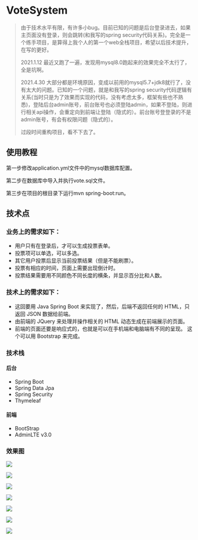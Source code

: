 # VoteSystem
> 由于技术水平有限，有许多小bug。目前已知的问题是后台登录进去，如果主页面没有登录，则会跳转(和我写的spring security代码关系)。完全是一个练手项目，是算得上我个人的第一个web全栈项目，希望以后技术提升，在写的更好。
>
> 2021.1.12 最近又跑了一遍，发现用mysql8.0跑起来的效果完全不太行了，全是坑啊。
>
> 2021.4.30 大部分都是环境原因，变成以前用的mysql5.7+jdk8就行了，没有太大的问题。已知的一个问题，就是和我写的spring security代码逻辑有关系(当时只是为了效果而实现的代码，没有考虑太多，框架有些也不熟悉)，登陆后台admin账号，前台账号也必须登陆admin，如果不登陆，则进行相关api操作，会重定向到前端让登陆（隐式的）。前台账号登登录的不是admin账号，有会有权限问题（隐式的）。
>
> 过段时间重构项目，看不下去了。

## 使用教程
第一步修改application.yml文件中的mysql数据库配置。

第二步在数据库中导入并执行vote.sql文件。

第三步在项目的根目录下运行mvn spring-boot:run。

## 技术点

### 业务上的需求如下：

- 用户只有在登录后，才可以生成投票表单。
- 投票项可以单选，可以多选。
- 其它用户投票后显示当前投票结果（但是不能刷票）。
- 投票有相应的时间，页面上需要出现倒计时。
- 投票结果需要用不同颜色不同长度的横条，并显示百分比和人数。

### 技术上的需求如下：

- 这回要用 Java Spring Boot 来实现了，然后，后端不返回任何的 HTML，只返回 JSON 数据给前端。
- 由前端的 JQuery 来处理并操作相关的 HTML 动态生成在前端展示的页面。
- 前端的页面还要是响应式的，也就是可以在手机端和电脑端有不同的呈现。 这个可以用 Bootstrap 来完成。

### 技术栈

#### 后台

- Spring Boot
- Spring Data Jpa
- Spring Security
- Thymeleaf

#### 前端

- BootStrap
- AdminLTE v3.0

### 效果图
![](./images/2.png)

![](./images/1.png)

![](./images/3.png)

![](./images/4.png)

![](./images/5.png)

![](./images/7.png)

![](./images/8.png)
